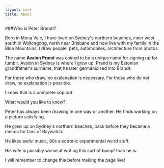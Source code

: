 ```yaml
---
layout: core
title: About
---
```


###Who is Peter Brandt?

Born in Mona Vale, I have lived on Sydney's northern beaches, inner west, south in Wollongong, north near Brisbane and now live with my family in the Blue Mountains.  I draw people, pets, automobiles, architecture from photos.

The name **Avalon Prand** was coined to be a unique name for signing up for tumblr.  Avalon in Sydney is where I grew up.  Prand is my Estonian grandfather's surname, that he later germanicised into Brandt.
	
For those who draw, no explanation is necessary.
For those who do not draw, no explanation is possible.

I know that is a complete cop out.

What would you like to know?

Peter has always been drawing in one way or another.  He finds working on a picture satisfying.  

He grew up on Sydney's northern beaches, back before they became a mecca for fans of Baywatch.

He likes awful music, 80s electronic experimental weird stuff.

His wife is possibly worse at writing this sort of bumpf than he is.

I will remember to change this before making the page live!


